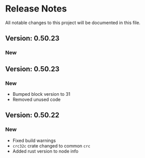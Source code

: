 # Release Notes

All notable changes to this project will be documented in this file.

## Version: 0.50.23

### New


## Version: 0.50.23

### New

- Bumped block version to 31
- Removed unused code

## Version: 0.50.22

### New

- Fixed build warnings
- `crc32c` crate changed to common `crc`
- Added rust version to node info
